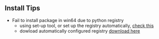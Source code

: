 ## Install Tips

- Fail to install package in win64 due to python registry
  - using set-up tool, or set up the registry automatically, [check this](http://stackoverflow.com/questions/3652625/installing-setuptools-on-64-bit-windows/9131949#9131949)
  - dowload automatically configured registry [download here](https://sites.google.com/site/joedfdev/files/hidden/python27patch_x64.reg?attredirects=0)
